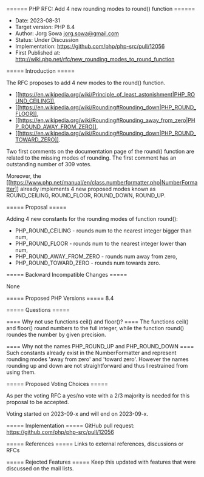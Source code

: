 ====== PHP RFC: Add 4 new rounding modes to round() function ======
  * Date: 2023-08-31
  * Target version: PHP 8.4
  * Author: Jorg Sowa <jorg.sowa@gmail.com>
  * Status: Under Discussion
  * Implementation: https://github.com/php/php-src/pull/12056
  * First Published at: http://wiki.php.net/rfc/new_rounding_modes_to_round_function

===== Introduction =====

The RFC proposes to add 4 new modes to the round() function.

  * [[https://en.wikipedia.org/wiki/Principle_of_least_astonishment|PHP_ROUND_CEILING]],
  * [[https://en.wikipedia.org/wiki/Rounding#Rounding_down|PHP_ROUND_FLOOR]],
  * [[https://en.wikipedia.org/wiki/Rounding#Rounding_away_from_zero|PHP_ROUND_AWAY_FROM_ZERO]],
  * [[https://en.wikipedia.org/wiki/Rounding#Rounding_down|PHP_ROUND_TOWARD_ZERO]].

Two first comments on the documentation page of the round() function are related to the missing modes of rounding. The first comment has an outstanding number of 309 votes.

Moreover, the [[https://www.php.net/manual/en/class.numberformatter.php|NumberFormatter]] already implements 4 new proposed modes known as ROUND_CEILING, ROUND_FLOOR, ROUND_DOWN, ROUND_UP.

===== Proposal =====

Adding 4 new constants for the rounding modes of function round():

  * PHP_ROUND_CEILING - rounds num to the nearest integer bigger than num,
  * PHP_ROUND_FLOOR - rounds num to the nearest integer lower than num,
  * PHP_ROUND_AWAY_FROM_ZERO - rounds num away from zero,
  * PHP_ROUND_TOWARD_ZERO - rounds num towards zero. 

===== Backward Incompatible Changes =====

None

===== Proposed PHP Versions =====
8.4

===== Questions =====

==== Why not use functions ceil() and floor()? ====
The functions ceil() and floor() round numbers to the full integer, while the function round() roundes the number by given precision.

==== Why not the names PHP_ROUND_UP and PHP_ROUND_DOWN ====
Such constants already exist in the NumberFormatter and represent rounding modes 'away from zero' and 'toward zero'. However the names rounding up and down are not straightforward and thus I restrained from using them. 

===== Proposed Voting Choices =====

As per the voting RFC a yes/no vote with a 2/3 majority is needed for this proposal to be accepted.

Voting started on 2023-09-x and will end on 2023-09-x.

===== Implementation =====
GitHub pull request: https://github.com/php/php-src/pull/12056

===== References =====
Links to external references, discussions or RFCs

===== Rejected Features =====
Keep this updated with features that were discussed on the mail lists.
